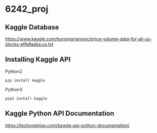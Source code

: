 # 6242_proj

## Kaggle Database
https://www.kaggle.com/borismarjanovic/price-volume-data-for-all-us-stocks-etfs#aaba.us.txt

## Installing Kaggle API
Python2
```
pip install kaggle
```
Python3
```
pip3 install kaggle
```

## Kaggle Python API Documentation
https://technowhisp.com/kaggle-api-python-documentation/
